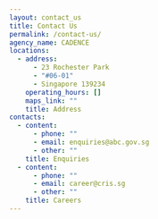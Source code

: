 ```yaml
---
layout: contact_us
title: Contact Us
permalink: /contact-us/
agency_name: CADENCE
locations:
  - address:
      - 23 Rochester Park
      - "#06-01"
      - Singapore 139234
    operating_hours: []
    maps_link: ""
    title: Address
contacts:
  - content:
      - phone: ""
      - email: enquiries@abc.gov.sg
      - other: ""
    title: Enquiries
  - content:
      - phone: ""
      - email: career@cris.sg
      - other: ""
    title: Careers
---
```

